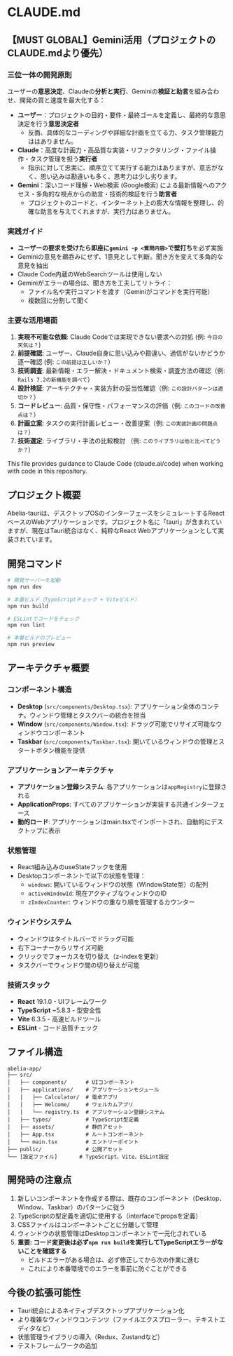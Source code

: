 # CLAUDE.md

## 【MUST GLOBAL】Gemini活用（プロジェクトのCLAUDE.mdより優先）

### 三位一体の開発原則
ユーザーの**意思決定**、Claudeの**分析と実行**、Geminiの**検証と助言**を組み合わせ、開発の質と速度を最大化する：
- **ユーザー**：プロジェクトの目的・要件・最終ゴールを定義し、最終的な意思決定を行う**意思決定者**
  - 反面、具体的なコーディングや詳細な計画を立てる力、タスク管理能力ははありません。
- **Claude**：高度な計画力・高品質な実装・リファクタリング・ファイル操作・タスク管理を担う**実行者**
  - 指示に対して忠実に、順序立てて実行する能力はありますが、意志がなく、思い込みは勘違いも多く、思考力は少し劣ります。
- **Gemini**：深いコード理解・Web検索 (Google検索) による最新情報へのアクセス・多角的な視点からの助言・技術的検証を行う**助言者**
  - プロジェクトのコードと、インターネット上の膨大な情報を整理し、的確な助言を与えてくれますが、実行力はありません。

### 実践ガイド
- **ユーザーの要求を受けたら即座に`gemini -p <質問内容>`で壁打ち**を必ず実施
- Geminiの意見を鵜呑みにせず、1意見として判断。聞き方を変えて多角的な意見を抽出
- Claude Code内蔵のWebSearchツールは使用しない
- Geminiがエラーの場合は、聞き方を工夫してリトライ：
  - ファイル名や実行コマンドを渡す（Geminiがコマンドを実行可能）
  - 複数回に分割して聞く

### 主要な活用場面
1. **実現不可能な依頼**: Claude Codeでは実現できない要求への対処 (例: `今日の天気は？`)
2. **前提確認**: ユーザー、Claude自身に思い込みや勘違い、過信がないかどうか逐一確認 (例: `この前提は正しいか？`）
3. **技術調査**: 最新情報・エラー解決・ドキュメント検索・調査方法の確認（例: `Rails 7.2の新機能を調べて`）
4. **設計検証**: アーキテクチャ・実装方針の妥当性確認（例: `この設計パターンは適切か？`）
5. **コードレビュー**: 品質・保守性・パフォーマンスの評価（例: `このコードの改善点は？`）
6. **計画立案**: タスクの実行計画レビュー・改善提案（例: `この実装計画の問題点は？`）
7. **技術選定**: ライブラリ・手法の比較検討 （例: `このライブラリは他と比べてどうか？`）

This file provides guidance to Claude Code (claude.ai/code) when working with code in this repository.

## プロジェクト概要

Abelia-tauriは、デスクトップOSのインターフェースをシミュレートするReactベースのWebアプリケーションです。プロジェクト名に「tauri」が含まれていますが、現在はTauri統合はなく、純粋なReact Webアプリケーションとして実装されています。

## 開発コマンド

```bash
# 開発サーバーを起動
npm run dev

# 本番ビルド（TypeScriptチェック + Viteビルド）
npm run build

# ESLintでコードをチェック
npm run lint

# 本番ビルドのプレビュー
npm run preview
```

## アーキテクチャ概要

### コンポーネント構造
- **Desktop** (`src/components/Desktop.tsx`): アプリケーション全体のコンテナ。ウィンドウ管理とタスクバーの統合を担当
- **Window** (`src/components/Window.tsx`): ドラッグ可能でリサイズ可能なウィンドウコンポーネント
- **Taskbar** (`src/components/Taskbar.tsx`): 開いているウィンドウの管理とスタートボタン機能を提供

### アプリケーションアーキテクチャ
- **アプリケーション登録システム**: 各アプリケーションは`appRegistry`に登録される
- **ApplicationProps**: すべてのアプリケーションが実装する共通インターフェース
- **動的ロード**: アプリケーションはmain.tsxでインポートされ、自動的にデスクトップに表示

### 状態管理
- React組み込みのuseStateフックを使用
- Desktopコンポーネントで以下の状態を管理：
  - `windows`: 開いているウィンドウの状態（WindowState型）の配列
  - `activeWindowId`: 現在アクティブなウィンドウのID
  - `zIndexCounter`: ウィンドウの重なり順を管理するカウンター

### ウィンドウシステム
- ウィンドウはタイトルバーでドラッグ可能
- 右下コーナーからリサイズ可能
- クリックでフォーカスを切り替え（z-indexを更新）
- タスクバーでウィンドウ間の切り替えが可能

### 技術スタック
- **React** 19.1.0 - UIフレームワーク
- **TypeScript** ~5.8.3 - 型安全性
- **Vite** 6.3.5 - 高速ビルドツール
- **ESLint** - コード品質チェック

## ファイル構造

```
abelia-app/
├── src/
│   ├── components/      # UIコンポーネント
│   ├── applications/    # アプリケーションモジュール
│   │   ├── Calculator/  # 電卓アプリ
│   │   ├── Welcome/     # ウェルカムアプリ
│   │   └── registry.ts  # アプリケーション登録システム
│   ├── types/           # TypeScript型定義
│   ├── assets/          # 静的アセット
│   ├── App.tsx          # ルートコンポーネント
│   └── main.tsx         # エントリーポイント
├── public/              # 公開アセット
└── [設定ファイル]       # TypeScript、Vite、ESLint設定
```

## 開発時の注意点

1. 新しいコンポーネントを作成する際は、既存のコンポーネント（Desktop、Window、Taskbar）のパターンに従う
2. TypeScriptの型定義を適切に使用する（interfaceでpropsを定義）
3. CSSファイルはコンポーネントごとに分離して管理
4. ウィンドウの状態管理はDesktopコンポーネントで一元化されている
5. **重要: コード変更後は必ず`npm run build`を実行してTypeScriptエラーがないことを確認する**
   - ビルドエラーがある場合は、必ず修正してから次の作業に進む
   - これにより本番環境でのエラーを事前に防ぐことができる

## 今後の拡張可能性

- Tauri統合によるネイティブデスクトップアプリケーション化
- より複雑なウィンドウコンテンツ（ファイルエクスプローラー、テキストエディタなど）
- 状態管理ライブラリの導入（Redux、Zustandなど）
- テストフレームワークの追加